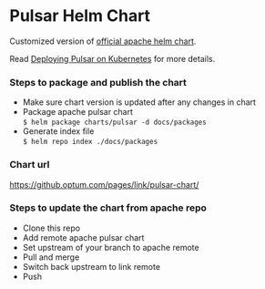 # Pulsar Helm Chart

Customized version of [official apache helm chart](https://github.com/apache/pulsar-helm-chart).

Read [Deploying Pulsar on Kubernetes](http://pulsar.apache.org/docs/en/deploy-kubernetes/) for more details.

### Steps to package and publish the chart

- Make sure chart version is updated after any changes in chart
- Package apache pulsar chart</br>
`$ helm package charts/pulsar -d docs/packages`
- Generate index file</br>
`$ helm repo index ./docs/packages`

### Chart url
https://github.optum.com/pages/link/pulsar-chart/

### Steps to update the chart from apache repo

- Clone this repo
- Add remote apache pulsar chart 
- Set upstream of your branch to apache remote
- Pull and merge
- Switch back upstream to link remote
- Push